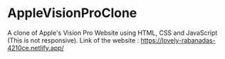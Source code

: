 # AppleVisionProClone
A clone of Apple's Vision Pro Website using HTML, CSS and JavaScript (This is not responsive).
Link of the website : https://lovely-rabanadas-4210ce.netlify.app/
